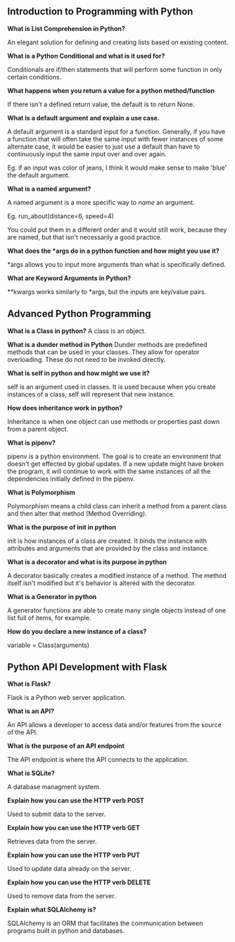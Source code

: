 ## Introduction to Programming with Python

**What is List Comprehension in Python?**

An elegant solution for defining and creating lists based on existing content.

**What is a Python Conditional and what is it used for?**

Conditionals are if/then statements that will perform some function in only certain conditions.

**What happens when you return a value for a python method/function**

If there isn't a defined return value, the default is to return None.

**What is a default argument and explain a use case.**

A default argument is a standard input for a function. Generally, if you have a function that will often take the same input with fewer instances of some alternate case, it would be easier to just use a default than have to continuously input the same input over and over again. 

Eg. if an input was color of jeans, I think it would make sense to make 'blue' the default argument.

**What is a named argument?**

A named argument is a more specific way to *name* an argument. 

Eg. run_about(distance=6, speed=4)

You could put them in a different order and it would still work, because they are named, but that isn't necessarily a good practice.

**What does the \*args do in a python function and how might you use it?**

*args allows you to input more arguments than what is specifically defined.

**What are Keyword Arguments in Python?**

**kwargs works similarly to *args, but the inputs are key/value pairs.

## Advanced Python Programming

**What is a Class in python?**
A class is an object.

**What is a dunder method in Python**
Dunder methods are predefined methods that can be used in your classes. They allow for operator overloading. These do not need to be invoked directly.

**What is self in python and how might we use it?**

self is an argument used in classes. It is used because when you create instances of a class, self will represent that new instance.

**How does inheritance work in python?**

Inheritance is when one object can use methods or properties past down from a parent object.

**What is pipenv?**

pipenv is a python environment. The goal is to create an environment that doesn't get effected by global updates. If a new update might have broken the program, it will continue to work with the same instances of all the dependencies initially defined in the pipenv.

**What is Polymorphism**

Polymorphism means a child class can inherit a method from a parent class and then alter that method (Method Overriding).

**What is the purpose of init in python**

init is how instances of a class are created. It binds the instance with attributes and arguments that are provided by the class and instance.

**What is a decorator and what is its purpose in python**

A decorator basically creates a modified instance of a method. The method itself isn't modified but it's behavior is altered with the decorator.

**What is a Generator in python**

A generator functions are able to create many single objects instead of one list full of items, for example.

**How do you declare a new instance of a class?**

variable = Class(arguments)

## Python API Development with Flask

**What is Flask?**

Flask is a Python web server application.

**What is an API?**

An API allows a developer to access data and/or features from the source of the API.

**What is the purpose of an API endpoint**

The API endpoint is where the API connects to the application.

**What is SQLite?**

A database managment system.

**Explain how you can use the HTTP verb POST**

Used to submit data to the server.

**Explain how you can use the HTTP verb GET**

Retrieves data from the server.

**Explain how you can use the HTTP verb PUT**

Used to update data already on the server.

**Explain how you can use the HTTP verb DELETE**

Used to remove data from the server.

**Explain what SQLAlchemy is?**

SQLAlchemy is an ORM that facilitates the communication between programs built in python and databases.
